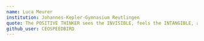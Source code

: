 ```yaml
---
name: Luca Meurer
institution: Johannes-Kepler-Gymnasium Reutlingen 
quote: The POSITIVE THINKER sees the INVISIBLE, feels the INTANGIBLE, and achieves the IMPOSSIBLE.
github_user: CEOSPEEDBIRD
---
```


